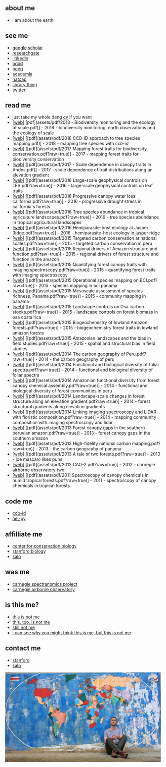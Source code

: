 <html>
  <head>
    <link rel="shortcut icon" type="image/x-icon" href="favicon.ico">
  </head>
</html>

## about me
- i am about the earth

## see me
- [google scholar](https://scholar.google.com/citations?user=LoGxS40AAAAJ&hl=en)
- [researchgate](https://www.researchgate.net/profile/Christopher_Anderson22)
- [linkedin](https://www.linkedin.com/in/christopher-b-anderson/)
- [orcid](https://orcid.org/0000-0001-7392-4368)
- [peerj](https://peerj.com/cbanderson/)
- [academia](https://stanford.academia.edu/ChristopherAnderson)
- [natcap](https://www.naturalcapitalproject.org/people/#students)
- [library thing](http://www.librarything.com/catalog/anderzen)
- [twitter](https://twitter.com/hypersketch)

## read me
- just take my whole dang [cv](assets/pdf/cv.pdf?raw=true) if you want
- [[web](https://onlinelibrary.wiley.com/doi/abs/10.1111/ele.13106)] [pdf](assets/pdf/2018 - Biodiversity monitoring and the ecology of scale.pdf)] - 2018 - biodiversity monitoring, earth observations and the ecology of scale
- [[web](https://peerj.com/preprints/26972/)] [[pdf](assets/pdf/2018 CCB-ID approach to tree species mapping.pdf)] - 2018 - mapping tree species with *ccb-id*
- [[web](http://science.sciencemag.org/content/355/6323/385.abstract)] [[pdf](assets/pdf/2017 Mapping forest traits for biodiversity conservation.pdf?raw=true)] - 2017 - mapping forest traits for biodiversity conservation
- [[web](http://onlinelibrary.wiley.com/doi/10.1111/nph.14068/full)] [[pdf](assets/pdf/2017 - Scale dependence in canopy traits in Andes.pdf)] - 2017 - scale dependence of trait distributions along an elevation gradient
- [[web](http://www.pnas.org/content/113/28/E4043.short)] [[pdf](assets/pdf/2016 Large-scale geophysical controls on LES.pdf?raw=true)] - 2016 - large-scale geophysical controls on leaf traits
- [[web](http://www.pnas.org/content/113/2/E249.short)] [[pdf](assets/pdf/2016 Progressive canopy water loss california.pdf?raw=true)] - 2016 - progressive drought stress in california's forests
- [[web](http://www.mdpi.com/2072-4292/8/2/161/htm)] [[pdf](assets/pdf/2016 Tree species abundance in tropical agriculture landscapes.pdf?raw=true)] - 2016 - tree species abundance in tropical agricultural landscapes
- [[web](http://onlinelibrary.wiley.com/doi/10.1890/14-2429/full)] [[pdf](assets/pdf/2016 Hemiparasite-host ecology at Jasper Ridge.pdf?raw=true)] - 2016 - hemiparasite-host ecology in jasper ridge
- [[web](http://www.pnas.org/content/111/47/E5016.short)] [[pdf](assets/pdf/2015 Targeted carbon conservation at national scales.pdf?raw=true)] - 2015 - targeted carbon conservation in peru
- [[web](http://journals.plos.org/plosone/article?id=10.1371/journal.pone.0119887)] [[pdf](assets/pdf/2015 Regional drivers of Amazon structure and function.pdf?raw=true)] - 2015 - regional drivers of forest structure and function in the amazon
- [[web](https://www.sciencedirect.com/science/article/pii/S0034425714004520)] [[pdf](assets/pdf/2015 Quantifying forest canopy traits with imaging spectroscopy.pdf?raw=true)] - 2015 - quantifying forest traits with imaging spectroscopy
- [[web](http://journals.plos.org/plosone/article?id=10.1371/journal.pone.0118403)] [[pdf](assets/pdf/2015 Operational species mapping on BCI.pdf?raw=true)] - 2015 - species mapping in bci panama
- [[web](https://www.sciencedirect.com/science/article/pii/S0034425715001455)] [[pdf](assets/pdf/2015 Mesoscale assessment of species richness, Panama.pdf?raw=true)] - 2015 - community mapping in panama
- [[web](http://journals.plos.org/plosone/article?id=10.1371/journal.pone.0126748)] [[pdf](assets/pdf/2015 Landscape controls on Osa carbon stocks.pdf?raw=true)] - 2015 - landscape controls on forest biomass in osa costa rica
- [[web](https://www.nature.com/articles/ngeo2443)] [[pdf](assets/pdf/2015 Biogeochemistry of lowland Amazon forests.pdf?raw=true)] - 2015 - biogeochemistry forest traits in lowland amazon forests
- [[web](http://www.pnas.org/content/111/48/E5224.short)] [[pdf](assets/pdf/2015 Amazonian landscapes and the bias in field studies.pdf?raw=true)] - 2015 - spatial and structural bias in field studies
- [[web](http://scholar.google.com/scholar?cluster=7577427034590117922&hl=en&oi=scholarr)] [[pdf](assets/pdf/2014 The carbon geography of Peru.pdf?raw=true)] - 2014 - the carbon geography of peru
- [[web](http://onlinelibrary.wiley.com/doi/10.1111/nph.12895/full)] [[pdf](assets/pdf/2014 Functional and biological diversity of foliar spectra.pdf?raw=true)] - 2014 - functional and biological diversity of foliar spectra
- [[web](http://www.pnas.org/content/111/15/5604.short)] [[pdf](assets/pdf/2014 Amazonian functional diversity from forest canopy chemical assembly.pdf?raw=true)] - 2014 - functional and biological diversity of forest communities in peru
- [[web](http://search.proquest.com/openview/88de96278eeaf43b354058593b4b5771/1?pq-origsite=gscholar&cbl=105740)] [[pdf](assets/pdf/2014 Landscape-scale changes in forest structure along an elevation gradient.pdf?raw=true)] - 2014 - forest structural gradients along elevation gradients
- [[web](https://www.sciencedirect.com/science/article/pii/S0034425714000972)] [[pdf](assets/pdf/2014 Linking imaging spectroscopy and LiDAR with floristic composition.pdf?raw=true)] - 2014 - mapping community composition with imaging spectroscopy and lidar
- [[web](http://journals.plos.org/plosone/article?id=10.1371/journal.pone.0060875)] [[pdf](assets/pdf/2013 Forest canopy gaps in the southern peruvian amazon.pdf?raw=true)] - 2013 - forest canopy gaps in the southern amazon
- [[web](https://link.springer.com/article/10.1186/1750-0680-8-7)] [[pdf](assets/pdf/2013 High-fidelity national carbon mapping.pdf?raw=true)] - 2013 - the carbon geography of panama
- [[web](http://journals.plos.org/plosone/article?id=10.1371/journal.pone.0085993)] [[pdf](assets/pdf/2013 A tale of two forests.pdf?raw=true)] - 2013 - joe mascaro likes puns
- [[web](https://www.sciencedirect.com/science/article/pii/S0034425712002489)] [[pdf](assets/pdf/2012 CAO-2.pdf?raw=true)] - 2012 - carnegie airborne observatory two
- [[web](https://www.sciencedirect.com/science/article/pii/S0034425711003245)] [[pdf](assets/pdf/2011 Spectroscopy of canopy chemicals in humid tropical forests.pdf?raw=true)] - 2011 - spectroscopy of canopy chemicals in tropical forests

## code me
- [ccb-id](https://github.com/stanford-ccb/ccb-id)
- [aei-py](https://github.com/christobal54/aei-py)

## affilliate me
- [center for conservation biology](https://ccb.stanford.edu)
- [stanford biology](https://biology.stanford.edu)
- [salo](https://salo.ai)

## was me
- [carnegie spectranomics project](https://cao.carnegiescience.edu/spectranomics)
- [carnegie airborne observatory](https://cao.carnegiescience.edu)

## is this me?
- [this is not me](https://en.wikipedia.org/wiki/Chris_Andersen)
- [this, too, is not me](https://en.wikipedia.org/wiki/Chris_Anderson_(writer))
- [still not me](https://en.wikipedia.org/wiki/Chris_Anderson_(entrepreneur))
- [i can see why you might think this is me, but this is not me](https://en.wikipedia.org/wiki/Christopher_B._Anderson)

## contact me
- [stanford](mailto:cbanders@stanford.edu)
- [salo](mailto:cba@salo.ai)

![worldly me](assets/img/map-seated.jpg?raw=true "christopher b anderson is worldly")
